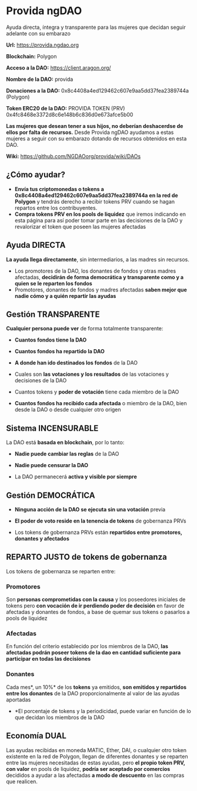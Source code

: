 # Provida ngDAO
Ayuda directa, íntegra y transparente para las mujeres que decidan seguir adelante con su embarazo

**Url:** https://provida.ngdao.org

**Blockchain:** Polygon

**Acceso a la DAO:** https://client.aragon.org/

**Nombre de la DAO:** provida

**Donaciones a la DAO:** 0x8c4408a4ed129462c607e9aa5dd37fea2389744a (Polygon)

**Token ERC20 de la DAO:**  PROVIDA TOKEN (PRV) 0x4fc8468e3372d8c6e148b6c836d0e673afce5b00

**Las mujeres que desean tener a sus hijos, no deberían deshacerdse de ellos por falta de recursos.** Desde Provida ngDAO ayudamos a estas mujeres a seguir con su embarazo dotando de recursos obtenidos en esta DAO.

**Wiki:** https://github.com/NGDAOorg/provida/wiki/DAOs

## ¿Cómo ayudar?
* **Envía tus criptomonedas o tokens a 0x8c4408a4ed129462c607e9aa5dd37fea2389744a en la red de Polygon** y tendrás derecho a recibir tokens PRV cuando se hagan repartos entre los contribuyentes.
* **Compra tokens PRV en los pools de liquidez** que iremos indicando en esta página para así poder tomar parte en las decisiones de la DAO y revalorizar el token que poseen las mujeres afectadas

## Ayuda DIRECTA
**La ayuda llega directamente**, sin intermediarios, a las madres sin recursos.

  * Los promotores de la DAO, los donantes de fondos y otras madres afectadas, **decidirán de forma democrática y transparente como y a quien se le reparten los fondos**
  * Promotores, donantes de fondos y madres afectadas **saben mejor que nadie cómo y a quién repartir las ayudas**

## Gestión TRANSPARENTE
**Cualquier persona puede ver** de forma totalmente transparente:

* **Cuantos fondos tiene la DAO**

* **Cuantos fondos ha repartido la DAO**

* **A donde han ido destinados los fondos** de la DAO

* Cuales son **las votaciones y los resultados** de las votaciones y decisiones de la DAO

* Cuantos tokens y **poder de votación** tiene cada miembro de la DAO

* **Cuantos fondos ha recibido cada afectada** o miembro de la DAO, bien desde la DAO o desde cualquier otro origen

## Sistema INCENSURABLE
La DAO está **basada en blockchain**, por lo tanto:

* **Nadie puede cambiar las reglas** de la DAO

* **Nadie puede censurar la DAO**

* La DAO permanecerá **activa y visible por siempre**

## Gestión DEMOCRÁTICA
* **Ninguna acción de la DAO se ejecuta sin una votación** previa

* **El poder de voto reside en la tenencia de tokens** de gobernanza PRVs

* Los tokens de gobernanza PRVs están **repartidos entre promotores, donantes y afectados**

## REPARTO JUSTO de tokens de gobernanza
Los tokens de gobernanza se reparten entre:

### Promotores

Son **personas comprometidas con la causa** y los poseedores iniciales de tokens pero **con vocación de ir perdiendo poder de decisión** en favor de afectadas y donantes de fondos, a base de quemar sus tokens o pasarlos a pools de liquidez

### Afectadas

En función del criterio establecido por los miembros de la DAO, **las afectadas podrán poseer tokens de la dao en cantidad suficiente para participar en todas las decisiones**

### Donantes

Cada mes*, un 10%* de los **tokens** ya emitidos, **son emitidos y repartidos entre los donantes** de la DAO proporcionalmente al valor de las ayudas aportadas

* *El porcentaje de tokens y la periodicidad, puede variar en función de lo que decidan los miembros de la DAO

## Economía DUAL
Las ayudas recibidas en moneda MATIC, Ether, DAI, o cualquier otro token existente en la red de Polygon, llegan de diferentes donantes y se reparten entre las mujeres necesitadas de estas ayudas, pero **el propio token PRV, con valor** en pools de liquidez, **podría ser aceptado por comercios** decididos a ayudar a las afectadas **a modo de descuento** en las compras que realicen.
